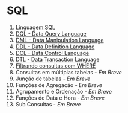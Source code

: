 # SQL

1. [Linguagem SQL](https://github.com/GabrielJulio/bd/blob/master/SQL/01_linguagem/README.md)
1. [DQL - Data Query Language](https://github.com/GabrielJulio/bd/blob/master/SQL/02_dql/README.md)
1. [DML - Data Manipulation Language](https://github.com/GabrielJulio/bd/blob/master/SQL/03_dml/README.md)
1. [DDL - Data Definition Language](https://github.com/GabrielJulio/bd/blob/master/SQL/04_ddl/README.md)
1. [DCL - Data Control Language](https://github.com/GabrielJulio/bd/blob/master/SQL/05_dcl/README.md)
1. [DTL - Data Transaction Language](https://github.com/GabrielJulio/bd/blob/master/SQL/06_dtl/README.md)
1. [Filtrando consultas com WHERE](https://github.com/GabrielJulio/bd/blob/master/SQL/07_filtrando/README.md)
1. Consultas em múltiplas tabelas - _Em Breve_
1. Junção de tabelas - _Em Breve_
1. Funções de Agregação - _Em Breve_
1. Agrupamento e Ordenação - _Em Breve_
1. Funções de Data e Hora - _Em Breve_
1. Sub Consultas - _Em Breve_
